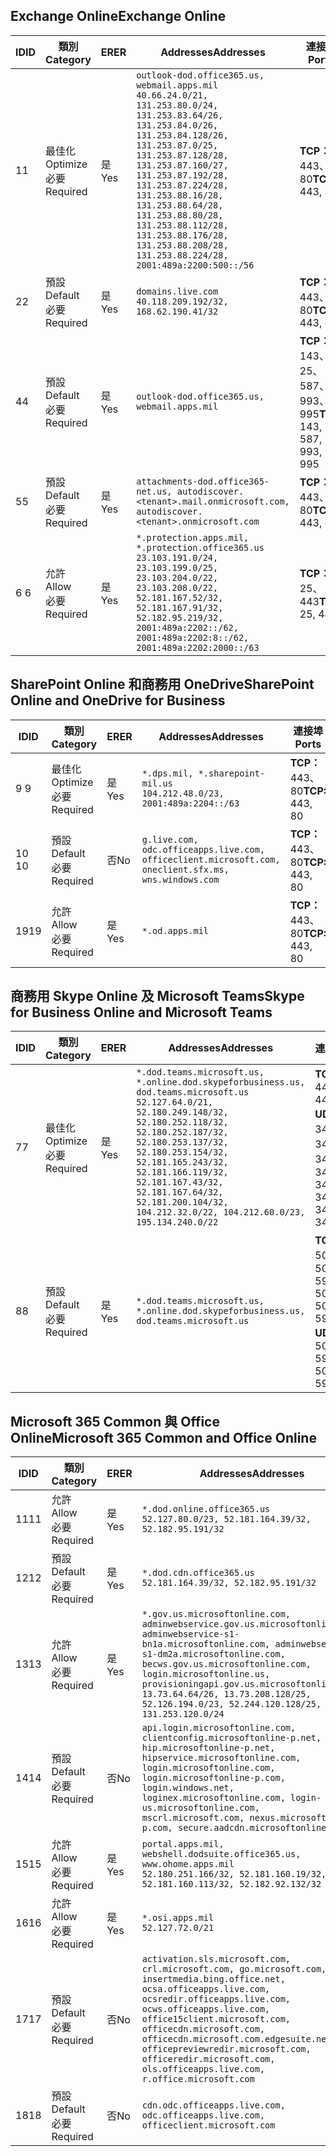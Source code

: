 <!--THIS FILE IS AUTOMATICALLY GENERATED. MANUAL CHANGES WILL BE OVERWRITTEN.-->
<!--Please contact the Office 365 Endpoints team with any questions.-->
<!--USGovDoD endpoints version 2019020800-->
<!--File generated 2019-02-08 14:00:11.4184-->

## <a name="exchange-online"></a><span data-ttu-id="f3097-101">Exchange Online</span><span class="sxs-lookup"><span data-stu-id="f3097-101">Exchange Online</span></span>

<span data-ttu-id="f3097-102">ID</span><span class="sxs-lookup"><span data-stu-id="f3097-102">ID</span></span> | <span data-ttu-id="f3097-103">類別</span><span class="sxs-lookup"><span data-stu-id="f3097-103">Category</span></span> | <span data-ttu-id="f3097-104">ER</span><span class="sxs-lookup"><span data-stu-id="f3097-104">ER</span></span> | <span data-ttu-id="f3097-105">Addresses</span><span class="sxs-lookup"><span data-stu-id="f3097-105">Addresses</span></span> | <span data-ttu-id="f3097-106">連接埠</span><span class="sxs-lookup"><span data-stu-id="f3097-106">Ports</span></span>
-- | -------------------- | --- | ---------------------------------------------------------------------------------------------------------------------------------------------------------------------------------------------------------------------------------------------------------------------------------------------------------------------------------------------------------------------------------------------- | -------------------------------
<span data-ttu-id="f3097-107">1</span><span class="sxs-lookup"><span data-stu-id="f3097-107">1</span></span> | <span data-ttu-id="f3097-108">最佳化</span><span class="sxs-lookup"><span data-stu-id="f3097-108">Optimize</span></span><BR><span data-ttu-id="f3097-109">必要</span><span class="sxs-lookup"><span data-stu-id="f3097-109">Required</span></span> | <span data-ttu-id="f3097-110">是</span><span class="sxs-lookup"><span data-stu-id="f3097-110">Yes</span></span> | `outlook-dod.office365.us, webmail.apps.mil`<BR>`40.66.24.0/21, 131.253.80.0/24, 131.253.83.64/26, 131.253.84.0/26, 131.253.84.128/26, 131.253.87.0/25, 131.253.87.128/28, 131.253.87.160/27, 131.253.87.192/28, 131.253.87.224/28, 131.253.88.16/28, 131.253.88.64/28, 131.253.88.80/28, 131.253.88.112/28, 131.253.88.176/28, 131.253.88.208/28, 131.253.88.224/28, 2001:489a:2200:500::/56` | <span data-ttu-id="f3097-111">**TCP：** 443、80</span><span class="sxs-lookup"><span data-stu-id="f3097-111">**TCP:** 443, 80</span></span>
<span data-ttu-id="f3097-112">2</span><span class="sxs-lookup"><span data-stu-id="f3097-112">2</span></span> | <span data-ttu-id="f3097-113">預設</span><span class="sxs-lookup"><span data-stu-id="f3097-113">Default</span></span><BR><span data-ttu-id="f3097-114">必要</span><span class="sxs-lookup"><span data-stu-id="f3097-114">Required</span></span> | <span data-ttu-id="f3097-115">是</span><span class="sxs-lookup"><span data-stu-id="f3097-115">Yes</span></span> | `domains.live.com`<BR>`40.118.209.192/32, 168.62.190.41/32` | <span data-ttu-id="f3097-116">**TCP：** 443、80</span><span class="sxs-lookup"><span data-stu-id="f3097-116">**TCP:** 443, 80</span></span>
<span data-ttu-id="f3097-117">4</span><span class="sxs-lookup"><span data-stu-id="f3097-117">4</span></span> | <span data-ttu-id="f3097-118">預設</span><span class="sxs-lookup"><span data-stu-id="f3097-118">Default</span></span><BR><span data-ttu-id="f3097-119">必要</span><span class="sxs-lookup"><span data-stu-id="f3097-119">Required</span></span> | <span data-ttu-id="f3097-120">是</span><span class="sxs-lookup"><span data-stu-id="f3097-120">Yes</span></span> | `outlook-dod.office365.us, webmail.apps.mil` | <span data-ttu-id="f3097-121">**TCP：** 143、25、587、993、995</span><span class="sxs-lookup"><span data-stu-id="f3097-121">**TCP:** 143, 25, 587, 993, 995</span></span>
<span data-ttu-id="f3097-122">5</span><span class="sxs-lookup"><span data-stu-id="f3097-122">5</span></span> | <span data-ttu-id="f3097-123">預設</span><span class="sxs-lookup"><span data-stu-id="f3097-123">Default</span></span><BR><span data-ttu-id="f3097-124">必要</span><span class="sxs-lookup"><span data-stu-id="f3097-124">Required</span></span> | <span data-ttu-id="f3097-125">是</span><span class="sxs-lookup"><span data-stu-id="f3097-125">Yes</span></span> | `attachments-dod.office365-net.us, autodiscover.<tenant>.mail.onmicrosoft.com, autodiscover.<tenant>.onmicrosoft.com` | <span data-ttu-id="f3097-126">**TCP：** 443、80</span><span class="sxs-lookup"><span data-stu-id="f3097-126">**TCP:** 443, 80</span></span>
<span data-ttu-id="f3097-127">6 </span><span class="sxs-lookup"><span data-stu-id="f3097-127">6</span></span> | <span data-ttu-id="f3097-128">允許</span><span class="sxs-lookup"><span data-stu-id="f3097-128">Allow</span></span><BR><span data-ttu-id="f3097-129">必要</span><span class="sxs-lookup"><span data-stu-id="f3097-129">Required</span></span> | <span data-ttu-id="f3097-130">是</span><span class="sxs-lookup"><span data-stu-id="f3097-130">Yes</span></span> | `*.protection.apps.mil, *.protection.office365.us`<BR>`23.103.191.0/24, 23.103.199.0/25, 23.103.204.0/22, 23.103.208.0/22, 52.181.167.52/32, 52.181.167.91/32, 52.182.95.219/32, 2001:489a:2202::/62, 2001:489a:2202:8::/62, 2001:489a:2202:2000::/63` | <span data-ttu-id="f3097-131">**TCP：** 25、443</span><span class="sxs-lookup"><span data-stu-id="f3097-131">**TCP:** 25, 443</span></span>

## <a name="sharepoint-online-and-onedrive-for-business"></a><span data-ttu-id="f3097-132">SharePoint Online 和商務用 OneDrive</span><span class="sxs-lookup"><span data-stu-id="f3097-132">SharePoint Online and OneDrive for Business</span></span>

<span data-ttu-id="f3097-133">ID</span><span class="sxs-lookup"><span data-stu-id="f3097-133">ID</span></span> | <span data-ttu-id="f3097-134">類別</span><span class="sxs-lookup"><span data-stu-id="f3097-134">Category</span></span> | <span data-ttu-id="f3097-135">ER</span><span class="sxs-lookup"><span data-stu-id="f3097-135">ER</span></span> | <span data-ttu-id="f3097-136">Addresses</span><span class="sxs-lookup"><span data-stu-id="f3097-136">Addresses</span></span> | <span data-ttu-id="f3097-137">連接埠</span><span class="sxs-lookup"><span data-stu-id="f3097-137">Ports</span></span>
-- | -------------------- | --- | ---------------------------------------------------------------------------------------------------- | ----------------
<span data-ttu-id="f3097-138">9 </span><span class="sxs-lookup"><span data-stu-id="f3097-138">9</span></span> | <span data-ttu-id="f3097-139">最佳化</span><span class="sxs-lookup"><span data-stu-id="f3097-139">Optimize</span></span><BR><span data-ttu-id="f3097-140">必要</span><span class="sxs-lookup"><span data-stu-id="f3097-140">Required</span></span> | <span data-ttu-id="f3097-141">是</span><span class="sxs-lookup"><span data-stu-id="f3097-141">Yes</span></span> | `*.dps.mil, *.sharepoint-mil.us`<BR>`104.212.48.0/23, 2001:489a:2204::/63` | <span data-ttu-id="f3097-142">**TCP：** 443、80</span><span class="sxs-lookup"><span data-stu-id="f3097-142">**TCP:** 443, 80</span></span>
<span data-ttu-id="f3097-143">10 </span><span class="sxs-lookup"><span data-stu-id="f3097-143">10</span></span> | <span data-ttu-id="f3097-144">預設</span><span class="sxs-lookup"><span data-stu-id="f3097-144">Default</span></span><BR><span data-ttu-id="f3097-145">必要</span><span class="sxs-lookup"><span data-stu-id="f3097-145">Required</span></span> | <span data-ttu-id="f3097-146">否</span><span class="sxs-lookup"><span data-stu-id="f3097-146">No</span></span> | `g.live.com, odc.officeapps.live.com, officeclient.microsoft.com, oneclient.sfx.ms, wns.windows.com` | <span data-ttu-id="f3097-147">**TCP：** 443、80</span><span class="sxs-lookup"><span data-stu-id="f3097-147">**TCP:** 443, 80</span></span>
<span data-ttu-id="f3097-148">19</span><span class="sxs-lookup"><span data-stu-id="f3097-148">19</span></span> | <span data-ttu-id="f3097-149">允許</span><span class="sxs-lookup"><span data-stu-id="f3097-149">Allow</span></span><BR><span data-ttu-id="f3097-150">必要</span><span class="sxs-lookup"><span data-stu-id="f3097-150">Required</span></span> | <span data-ttu-id="f3097-151">是</span><span class="sxs-lookup"><span data-stu-id="f3097-151">Yes</span></span> | `*.od.apps.mil` | <span data-ttu-id="f3097-152">**TCP：** 443、80</span><span class="sxs-lookup"><span data-stu-id="f3097-152">**TCP:** 443, 80</span></span>

## <a name="skype-for-business-online-and-microsoft-teams"></a><span data-ttu-id="f3097-153">商務用 Skype Online 及 Microsoft Teams</span><span class="sxs-lookup"><span data-stu-id="f3097-153">Skype for Business Online and Microsoft Teams</span></span>

<span data-ttu-id="f3097-154">ID</span><span class="sxs-lookup"><span data-stu-id="f3097-154">ID</span></span> | <span data-ttu-id="f3097-155">類別</span><span class="sxs-lookup"><span data-stu-id="f3097-155">Category</span></span> | <span data-ttu-id="f3097-156">ER</span><span class="sxs-lookup"><span data-stu-id="f3097-156">ER</span></span> | <span data-ttu-id="f3097-157">Addresses</span><span class="sxs-lookup"><span data-stu-id="f3097-157">Addresses</span></span> | <span data-ttu-id="f3097-158">連接埠</span><span class="sxs-lookup"><span data-stu-id="f3097-158">Ports</span></span>
-- | -------------------- | --- | -------------------------------------------------------------------------------------------------------------------------------------------------------------------------------------------------------------------------------------------------------------------------------------------------------------------------------------------------------- | --------------------------------------------------
<span data-ttu-id="f3097-159">7</span><span class="sxs-lookup"><span data-stu-id="f3097-159">7</span></span> | <span data-ttu-id="f3097-160">最佳化</span><span class="sxs-lookup"><span data-stu-id="f3097-160">Optimize</span></span><BR><span data-ttu-id="f3097-161">必要</span><span class="sxs-lookup"><span data-stu-id="f3097-161">Required</span></span> | <span data-ttu-id="f3097-162">是</span><span class="sxs-lookup"><span data-stu-id="f3097-162">Yes</span></span> | `*.dod.teams.microsoft.us, *.online.dod.skypeforbusiness.us, dod.teams.microsoft.us`<BR>`52.127.64.0/21, 52.180.249.148/32, 52.180.252.118/32, 52.180.252.187/32, 52.180.253.137/32, 52.180.253.154/32, 52.181.165.243/32, 52.181.166.119/32, 52.181.167.43/32, 52.181.167.64/32, 52.181.200.104/32, 104.212.32.0/22, 104.212.60.0/23, 195.134.240.0/22` | <span data-ttu-id="f3097-163">**TCP：** 443</span><span class="sxs-lookup"><span data-stu-id="f3097-163">**TCP:** 443</span></span><BR><span data-ttu-id="f3097-164">**UDP：** 3478、3479、3480、3481</span><span class="sxs-lookup"><span data-stu-id="f3097-164">**UDP:** 3478, 3479, 3480, 3481</span></span>
<span data-ttu-id="f3097-165">8</span><span class="sxs-lookup"><span data-stu-id="f3097-165">8</span></span> | <span data-ttu-id="f3097-166">預設</span><span class="sxs-lookup"><span data-stu-id="f3097-166">Default</span></span><BR><span data-ttu-id="f3097-167">必要</span><span class="sxs-lookup"><span data-stu-id="f3097-167">Required</span></span> | <span data-ttu-id="f3097-168">是</span><span class="sxs-lookup"><span data-stu-id="f3097-168">Yes</span></span> | `*.dod.teams.microsoft.us, *.online.dod.skypeforbusiness.us, dod.teams.microsoft.us` | <span data-ttu-id="f3097-169">**TCP：** 5061、50000-59999</span><span class="sxs-lookup"><span data-stu-id="f3097-169">**TCP:** 5061, 50000-59999</span></span><BR><span data-ttu-id="f3097-170">**UDP：** 50000-59999</span><span class="sxs-lookup"><span data-stu-id="f3097-170">**UDP:** 50000-59999</span></span>

## <a name="microsoft-365-common-and-office-online"></a><span data-ttu-id="f3097-171">Microsoft 365 Common 與 Office Online</span><span class="sxs-lookup"><span data-stu-id="f3097-171">Microsoft 365 Common and Office Online</span></span>

<span data-ttu-id="f3097-172">ID</span><span class="sxs-lookup"><span data-stu-id="f3097-172">ID</span></span> | <span data-ttu-id="f3097-173">類別</span><span class="sxs-lookup"><span data-stu-id="f3097-173">Category</span></span> | <span data-ttu-id="f3097-174">ER</span><span class="sxs-lookup"><span data-stu-id="f3097-174">ER</span></span> | <span data-ttu-id="f3097-175">Addresses</span><span class="sxs-lookup"><span data-stu-id="f3097-175">Addresses</span></span> | <span data-ttu-id="f3097-176">連接埠</span><span class="sxs-lookup"><span data-stu-id="f3097-176">Ports</span></span>
-- | ------------------- | --- | ---------------------------------------------------------------------------------------------------------------------------------------------------------------------------------------------------------------------------------------------------------------------------------------------------------------------------------------------------------------------------------------------- | ----------------
<span data-ttu-id="f3097-177">11</span><span class="sxs-lookup"><span data-stu-id="f3097-177">11</span></span> | <span data-ttu-id="f3097-178">允許</span><span class="sxs-lookup"><span data-stu-id="f3097-178">Allow</span></span><BR><span data-ttu-id="f3097-179">必要</span><span class="sxs-lookup"><span data-stu-id="f3097-179">Required</span></span> | <span data-ttu-id="f3097-180">是</span><span class="sxs-lookup"><span data-stu-id="f3097-180">Yes</span></span> | `*.dod.online.office365.us`<BR>`52.127.80.0/23, 52.181.164.39/32, 52.182.95.191/32` | <span data-ttu-id="f3097-181">**TCP：** 443</span><span class="sxs-lookup"><span data-stu-id="f3097-181">**TCP:** 443</span></span>
<span data-ttu-id="f3097-182">12</span><span class="sxs-lookup"><span data-stu-id="f3097-182">12</span></span> | <span data-ttu-id="f3097-183">預設</span><span class="sxs-lookup"><span data-stu-id="f3097-183">Default</span></span><BR><span data-ttu-id="f3097-184">必要</span><span class="sxs-lookup"><span data-stu-id="f3097-184">Required</span></span> | <span data-ttu-id="f3097-185">是</span><span class="sxs-lookup"><span data-stu-id="f3097-185">Yes</span></span> | `*.dod.cdn.office365.us`<BR>`52.181.164.39/32, 52.182.95.191/32` | <span data-ttu-id="f3097-186">**TCP：** 443</span><span class="sxs-lookup"><span data-stu-id="f3097-186">**TCP:** 443</span></span>
<span data-ttu-id="f3097-187">13</span><span class="sxs-lookup"><span data-stu-id="f3097-187">13</span></span> | <span data-ttu-id="f3097-188">允許</span><span class="sxs-lookup"><span data-stu-id="f3097-188">Allow</span></span><BR><span data-ttu-id="f3097-189">必要</span><span class="sxs-lookup"><span data-stu-id="f3097-189">Required</span></span> | <span data-ttu-id="f3097-190">是</span><span class="sxs-lookup"><span data-stu-id="f3097-190">Yes</span></span> | `*.gov.us.microsoftonline.com, adminwebservice.gov.us.microsoftonline.com, adminwebservice-s1-bn1a.microsoftonline.com, adminwebservice-s1-dm2a.microsoftonline.com, becws.gov.us.microsoftonline.com, login.microsoftonline.us, provisioningapi.gov.us.microsoftonline.com`<BR>`13.73.64.64/26, 13.73.208.128/25, 52.126.194.0/23, 52.244.120.128/25, 131.253.120.0/24` | <span data-ttu-id="f3097-191">**TCP：** 443</span><span class="sxs-lookup"><span data-stu-id="f3097-191">**TCP:** 443</span></span>
<span data-ttu-id="f3097-192">14</span><span class="sxs-lookup"><span data-stu-id="f3097-192">14</span></span> | <span data-ttu-id="f3097-193">預設</span><span class="sxs-lookup"><span data-stu-id="f3097-193">Default</span></span><BR><span data-ttu-id="f3097-194">必要</span><span class="sxs-lookup"><span data-stu-id="f3097-194">Required</span></span> | <span data-ttu-id="f3097-195">否</span><span class="sxs-lookup"><span data-stu-id="f3097-195">No</span></span> | `api.login.microsoftonline.com, clientconfig.microsoftonline-p.net, hip.microsoftonline-p.net, hipservice.microsoftonline.com, login.microsoftonline.com, login.microsoftonline-p.com, login.windows.net, loginex.microsoftonline.com, login-us.microsoftonline.com, mscrl.microsoft.com, nexus.microsoftonline-p.com, secure.aadcdn.microsoftonline-p.com` | <span data-ttu-id="f3097-196">**TCP：** 443</span><span class="sxs-lookup"><span data-stu-id="f3097-196">**TCP:** 443</span></span>
<span data-ttu-id="f3097-197">15</span><span class="sxs-lookup"><span data-stu-id="f3097-197">15</span></span> | <span data-ttu-id="f3097-198">允許</span><span class="sxs-lookup"><span data-stu-id="f3097-198">Allow</span></span><BR><span data-ttu-id="f3097-199">必要</span><span class="sxs-lookup"><span data-stu-id="f3097-199">Required</span></span> | <span data-ttu-id="f3097-200">是</span><span class="sxs-lookup"><span data-stu-id="f3097-200">Yes</span></span> | `portal.apps.mil, webshell.dodsuite.office365.us, www.ohome.apps.mil`<BR>`52.180.251.166/32, 52.181.160.19/32, 52.181.160.113/32, 52.182.92.132/32` | <span data-ttu-id="f3097-201">**TCP：** 443</span><span class="sxs-lookup"><span data-stu-id="f3097-201">**TCP:** 443</span></span>
<span data-ttu-id="f3097-202">16</span><span class="sxs-lookup"><span data-stu-id="f3097-202">16</span></span> | <span data-ttu-id="f3097-203">允許</span><span class="sxs-lookup"><span data-stu-id="f3097-203">Allow</span></span><BR><span data-ttu-id="f3097-204">必要</span><span class="sxs-lookup"><span data-stu-id="f3097-204">Required</span></span> | <span data-ttu-id="f3097-205">是</span><span class="sxs-lookup"><span data-stu-id="f3097-205">Yes</span></span> | `*.osi.apps.mil`<BR>`52.127.72.0/21` | <span data-ttu-id="f3097-206">**TCP：** 443</span><span class="sxs-lookup"><span data-stu-id="f3097-206">**TCP:** 443</span></span>
<span data-ttu-id="f3097-207">17</span><span class="sxs-lookup"><span data-stu-id="f3097-207">17</span></span> | <span data-ttu-id="f3097-208">預設</span><span class="sxs-lookup"><span data-stu-id="f3097-208">Default</span></span><BR><span data-ttu-id="f3097-209">必要</span><span class="sxs-lookup"><span data-stu-id="f3097-209">Required</span></span> | <span data-ttu-id="f3097-210">否</span><span class="sxs-lookup"><span data-stu-id="f3097-210">No</span></span> | `activation.sls.microsoft.com, crl.microsoft.com, go.microsoft.com, insertmedia.bing.office.net, ocsa.officeapps.live.com, ocsredir.officeapps.live.com, ocws.officeapps.live.com, office15client.microsoft.com, officecdn.microsoft.com, officecdn.microsoft.com.edgesuite.net, officepreviewredir.microsoft.com, officeredir.microsoft.com, ols.officeapps.live.com, r.office.microsoft.com` | <span data-ttu-id="f3097-211">**TCP：** 443、80</span><span class="sxs-lookup"><span data-stu-id="f3097-211">**TCP:** 443, 80</span></span>
<span data-ttu-id="f3097-212">18</span><span class="sxs-lookup"><span data-stu-id="f3097-212">18</span></span> | <span data-ttu-id="f3097-213">預設</span><span class="sxs-lookup"><span data-stu-id="f3097-213">Default</span></span><BR><span data-ttu-id="f3097-214">必要</span><span class="sxs-lookup"><span data-stu-id="f3097-214">Required</span></span> | <span data-ttu-id="f3097-215">否</span><span class="sxs-lookup"><span data-stu-id="f3097-215">No</span></span> | `cdn.odc.officeapps.live.com, odc.officeapps.live.com, officeclient.microsoft.com` | <span data-ttu-id="f3097-216">**TCP：** 443、80</span><span class="sxs-lookup"><span data-stu-id="f3097-216">**TCP:** 443, 80</span></span>
